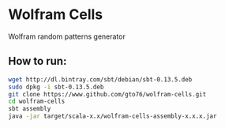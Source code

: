 Wolfram Cells
=============

Wolfram random patterns generator

How to run:
-----------
```bash
wget http://dl.bintray.com/sbt/debian/sbt-0.13.5.deb
sudo dpkg -i sbt-0.13.5.deb
git clone https://www.github.com/gto76/wolfram-cells.git
cd wolfram-cells
sbt assembly
java -jar target/scala-x.x/wolfram-cells-assembly-x.x.x.jar
```
